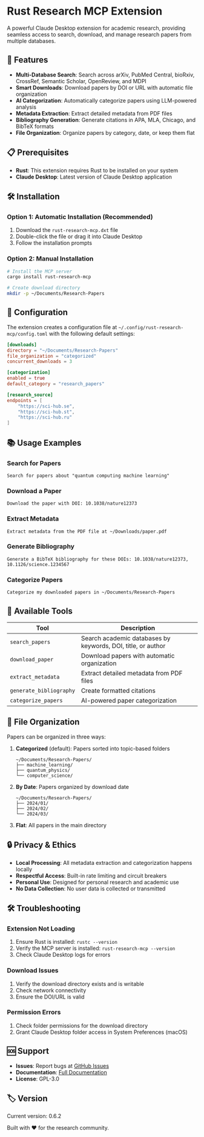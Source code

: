 # Rust Research MCP Extension

A powerful Claude Desktop extension for academic research, providing seamless access to search, download, and manage research papers from multiple databases.

## 🚀 Features

- **Multi-Database Search**: Search across arXiv, PubMed Central, bioRxiv, CrossRef, Semantic Scholar, OpenReview, and MDPI
- **Smart Downloads**: Download papers by DOI or URL with automatic file organization
- **AI Categorization**: Automatically categorize papers using LLM-powered analysis
- **Metadata Extraction**: Extract detailed metadata from PDF files
- **Bibliography Generation**: Generate citations in APA, MLA, Chicago, and BibTeX formats
- **File Organization**: Organize papers by category, date, or keep them flat

## 📋 Prerequisites

- **Rust**: This extension requires Rust to be installed on your system
- **Claude Desktop**: Latest version of Claude Desktop application

## 🛠️ Installation

### Option 1: Automatic Installation (Recommended)
1. Download the `rust-research-mcp.dxt` file
2. Double-click the file or drag it into Claude Desktop
3. Follow the installation prompts

### Option 2: Manual Installation
```bash
# Install the MCP server
cargo install rust-research-mcp

# Create download directory
mkdir -p ~/Documents/Research-Papers
```

## 🔧 Configuration

The extension creates a configuration file at `~/.config/rust-research-mcp/config.toml` with the following default settings:

```toml
[downloads]
directory = "~/Documents/Research-Papers"
file_organization = "categorized"
concurrent_downloads = 3

[categorization]
enabled = true
default_category = "research_papers"

[research_source]
endpoints = [
    "https://sci-hub.se",
    "https://sci-hub.st", 
    "https://sci-hub.ru"
]
```

## 📚 Usage Examples

### Search for Papers
```
Search for papers about "quantum computing machine learning"
```

### Download a Paper
```
Download the paper with DOI: 10.1038/nature12373
```

### Extract Metadata
```
Extract metadata from the PDF file at ~/Downloads/paper.pdf
```

### Generate Bibliography
```
Generate a BibTeX bibliography for these DOIs: 10.1038/nature12373, 10.1126/science.1234567
```

### Categorize Papers
```
Categorize my downloaded papers in ~/Documents/Research-Papers
```

## 🎯 Available Tools

| Tool | Description |
|------|-------------|
| `search_papers` | Search academic databases by keywords, DOI, title, or author |
| `download_paper` | Download papers with automatic organization |
| `extract_metadata` | Extract detailed metadata from PDF files |
| `generate_bibliography` | Create formatted citations |
| `categorize_papers` | AI-powered paper categorization |

## 📁 File Organization

Papers can be organized in three ways:

1. **Categorized** (default): Papers sorted into topic-based folders
   ```
   ~/Documents/Research-Papers/
   ├── machine_learning/
   ├── quantum_physics/
   └── computer_science/
   ```

2. **By Date**: Papers organized by download date
   ```
   ~/Documents/Research-Papers/
   ├── 2024/01/
   ├── 2024/02/
   └── 2024/03/
   ```

3. **Flat**: All papers in the main directory

## 🔒 Privacy & Ethics

- **Local Processing**: All metadata extraction and categorization happens locally
- **Respectful Access**: Built-in rate limiting and circuit breakers
- **Personal Use**: Designed for personal research and academic use
- **No Data Collection**: No user data is collected or transmitted

## 🛠️ Troubleshooting

### Extension Not Loading
1. Ensure Rust is installed: `rustc --version`
2. Verify the MCP server is installed: `rust-research-mcp --version`
3. Check Claude Desktop logs for errors

### Download Issues
1. Verify the download directory exists and is writable
2. Check network connectivity
3. Ensure the DOI/URL is valid

### Permission Errors
1. Check folder permissions for the download directory
2. Grant Claude Desktop folder access in System Preferences (macOS)

## 🆘 Support

- **Issues**: Report bugs at [GitHub Issues](https://github.com/Ladvien/research_hub_mcp/issues)
- **Documentation**: [Full Documentation](https://github.com/Ladvien/research_hub_mcp)
- **License**: GPL-3.0

## 🏷️ Version

Current version: 0.6.2

Built with ❤️ for the research community.